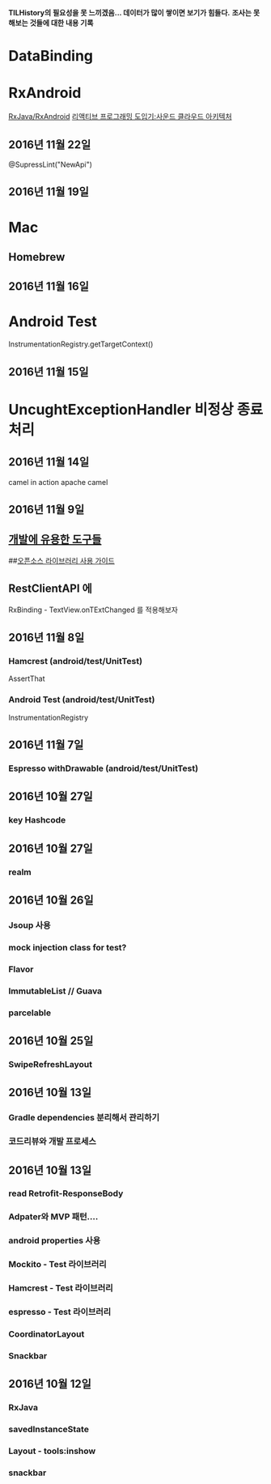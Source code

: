 **TILHistory의 필요성을 못 느끼겠음... 데이터가 많이 쌓이면 보기가 힘들다.**
**조사는 못해보는 것들에 대한  내용 기록**

# DataBinding


# RxAndroid
[RxJava/RxAndroid](http://kunny.github.io/community/2016/02/08/gdg_korea_android_weekly_02_1/)
[리액티브 프로그래밍 도입기:사운드 클라우드 아키텍처](https://realm.io/kr/news/gotocph-mattias-kappler-reactive-architecture-android/)

## 2016년 11월 22일
@SupressLint("NewApi")


## 2016년 11월 19일
# Mac
## Homebrew

## 2016년 11월 16일
# Android Test
InstrumentationRegistry.getTargetContext()

## 2016년 11월 15일
# UncughtExceptionHandler 비정상 종료 처리

## 2016년 11월 14일
camel in action
apache camel


## 2016년 11월 9일
## [개발에 유용한 도구들](http://www.slideshare.net/kingori/ss-68326596)
##[오픈소스 라이브러리 사용 가이드](http://www.slideshare.net/jyte/ss-68249803)
## RestClientAPI 에
RxBinding - TextView.onTExtChanged 를 적용해보자

## 2016년 11월 8일
### Hamcrest (android/test/UnitTest)
AssertThat
### Android Test (android/test/UnitTest)
InstrumentationRegistry

## 2016년 11월 7일
### Espresso withDrawable (android/test/UnitTest)

## 2016년 10월 27일
### key Hashcode

## 2016년 10월 27일
### realm

## 2016년 10월 26일
### Jsoup 사용
### mock injection class for test?
### Flavor
### ImmutableList // Guava
### parcelable

## 2016년 10월 25일
### SwipeRefreshLayout

## 2016년 10월 13일
### Gradle dependencies 분리해서 관리하기
### 코드리뷰와 개발 프로세스

## 2016년 10월 13일
### read Retrofit-ResponseBody
### Adpater와 MVP 패턴....
### android properties 사용
### Mockito - Test 라이브러리
### Hamcrest - Test 라이브러리
### espresso - Test 라이브러리
### CoordinatorLayout
### Snackbar

## 2016년 10월 12일
### RxJava
### savedInstanceState
### Layout - tools:inshow
### snackbar
